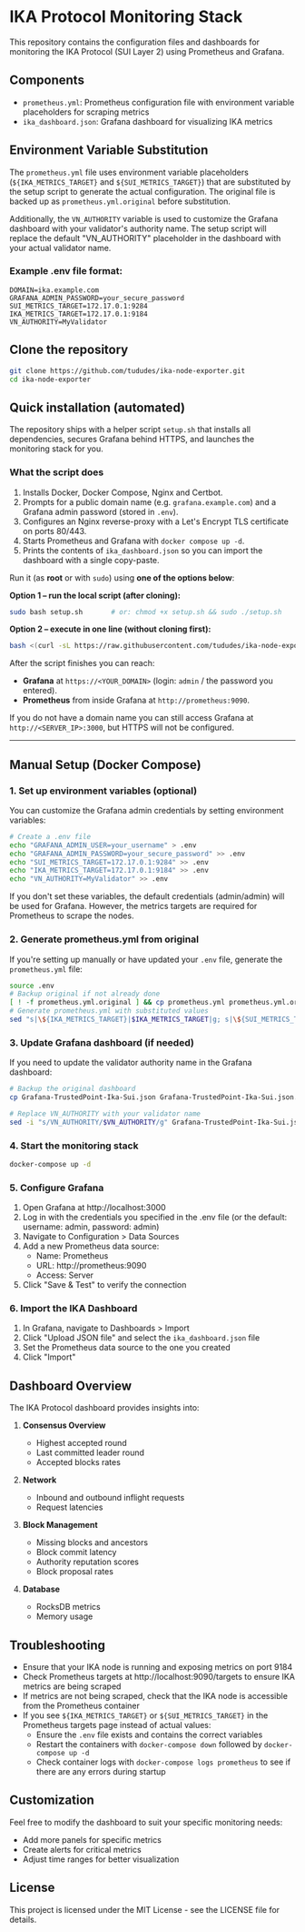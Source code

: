 # IKA Protocol Monitoring Stack

This repository contains the configuration files and dashboards for monitoring the IKA Protocol (SUI Layer 2) using Prometheus and Grafana.

## Components

- `prometheus.yml`: Prometheus configuration file with environment variable placeholders for scraping metrics
- `ika_dashboard.json`: Grafana dashboard for visualizing IKA metrics

## Environment Variable Substitution

The `prometheus.yml` file uses environment variable placeholders (`${IKA_METRICS_TARGET}` and `${SUI_METRICS_TARGET}`) that are substituted by the setup script to generate the actual configuration. The original file is backed up as `prometheus.yml.original` before substitution.

Additionally, the `VN_AUTHORITY` variable is used to customize the Grafana dashboard with your validator's authority name. The setup script will replace the default "VN_AUTHORITY" placeholder in the dashboard with your actual validator name.

### Example .env file format:
```
DOMAIN=ika.example.com
GRAFANA_ADMIN_PASSWORD=your_secure_password
SUI_METRICS_TARGET=172.17.0.1:9284
IKA_METRICS_TARGET=172.17.0.1:9184
VN_AUTHORITY=MyValidator
```

## Clone the repository

```bash
git clone https://github.com/tududes/ika-node-exporter.git
cd ika-node-exporter
```

## Quick installation (automated)

The repository ships with a helper script `setup.sh` that installs all dependencies, secures Grafana behind HTTPS, and launches the monitoring stack for you.

### What the script does
1. Installs Docker, Docker Compose, Nginx and Certbot.
2. Prompts for a public domain name (e.g. `grafana.example.com`) and a Grafana admin password (stored in `.env`).
3. Configures an Nginx reverse-proxy with a Let's Encrypt TLS certificate on ports 80/443.
4. Starts Prometheus and Grafana with `docker compose up -d`.
5. Prints the contents of `ika_dashboard.json` so you can import the dashboard with a single copy-paste.

Run it (as **root** or with `sudo`) using **one of the options below**:

**Option 1 – run the local script (after cloning):**
```bash
sudo bash setup.sh       # or: chmod +x setup.sh && sudo ./setup.sh
```

**Option 2 – execute in one line (without cloning first):**
```bash
bash <(curl -sL https://raw.githubusercontent.com/tududes/ika-node-exporter/main/setup.sh)
```

After the script finishes you can reach:
- **Grafana** at `https://<YOUR_DOMAIN>` (login: `admin` / the password you entered).
- **Prometheus** from inside Grafana at `http://prometheus:9090`.

If you do not have a domain name you can still access Grafana at `http://<SERVER_IP>:3000`, but HTTPS will not be configured.

---

## Manual Setup (Docker Compose)

### 1. Set up environment variables (optional)

You can customize the Grafana admin credentials by setting environment variables:

```bash
# Create a .env file
echo "GRAFANA_ADMIN_USER=your_username" > .env
echo "GRAFANA_ADMIN_PASSWORD=your_secure_password" >> .env
echo "SUI_METRICS_TARGET=172.17.0.1:9284" >> .env
echo "IKA_METRICS_TARGET=172.17.0.1:9184" >> .env
echo "VN_AUTHORITY=MyValidator" >> .env
```

If you don't set these variables, the default credentials (admin/admin) will be used for Grafana. However, the metrics targets are required for Prometheus to scrape the nodes.

### 2. Generate prometheus.yml from original

If you're setting up manually or have updated your `.env` file, generate the `prometheus.yml` file:

```bash
source .env
# Backup original if not already done
[ ! -f prometheus.yml.original ] && cp prometheus.yml prometheus.yml.original
# Generate prometheus.yml with substituted values
sed "s|\${IKA_METRICS_TARGET}|$IKA_METRICS_TARGET|g; s|\${SUI_METRICS_TARGET}|$SUI_METRICS_TARGET|g" prometheus.yml.original > prometheus.yml
```

### 3. Update Grafana dashboard (if needed)

If you need to update the validator authority name in the Grafana dashboard:

```bash
# Backup the original dashboard
cp Grafana-TrustedPoint-Ika-Sui.json Grafana-TrustedPoint-Ika-Sui.json.original

# Replace VN_AUTHORITY with your validator name
sed -i "s/VN_AUTHORITY/$VN_AUTHORITY/g" Grafana-TrustedPoint-Ika-Sui.json
```

### 4. Start the monitoring stack

```bash
docker-compose up -d
```

### 5. Configure Grafana

1. Open Grafana at http://localhost:3000
2. Log in with the credentials you specified in the .env file (or the default: username: admin, password: admin)
3. Navigate to Configuration > Data Sources
4. Add a new Prometheus data source:
   - Name: Prometheus
   - URL: http://prometheus:9090
   - Access: Server
5. Click "Save & Test" to verify the connection

### 6. Import the IKA Dashboard

1. In Grafana, navigate to Dashboards > Import
2. Click "Upload JSON file" and select the `ika_dashboard.json` file
3. Set the Prometheus data source to the one you created
4. Click "Import"

## Dashboard Overview

The IKA Protocol dashboard provides insights into:

1. **Consensus Overview**
   - Highest accepted round
   - Last committed leader round
   - Accepted blocks rates

2. **Network**
   - Inbound and outbound inflight requests
   - Request latencies

3. **Block Management**
   - Missing blocks and ancestors
   - Block commit latency
   - Authority reputation scores
   - Block proposal rates

4. **Database**
   - RocksDB metrics
   - Memory usage

## Troubleshooting

- Ensure that your IKA node is running and exposing metrics on port 9184
- Check Prometheus targets at http://localhost:9090/targets to ensure IKA metrics are being scraped
- If metrics are not being scraped, check that the IKA node is accessible from the Prometheus container
- If you see `${IKA_METRICS_TARGET}` or `${SUI_METRICS_TARGET}` in the Prometheus targets page instead of actual values:
  - Ensure the `.env` file exists and contains the correct variables
  - Restart the containers with `docker-compose down` followed by `docker-compose up -d`
  - Check container logs with `docker-compose logs prometheus` to see if there are any errors during startup

## Customization

Feel free to modify the dashboard to suit your specific monitoring needs:

- Add more panels for specific metrics
- Create alerts for critical metrics
- Adjust time ranges for better visualization

## License

This project is licensed under the MIT License - see the LICENSE file for details.